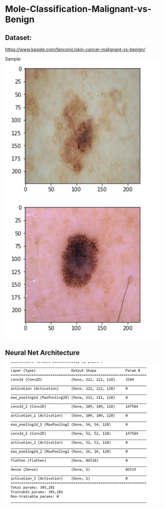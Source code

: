 # Mole-Classification-Malignant-vs-Benign

## Dataset:
https://www.kaggle.com/fanconic/skin-cancer-malignant-vs-benign/

Sample:
<img src="./sampledata.png">

## Neural Net Architecture
<img src="./CNNarch.png">
